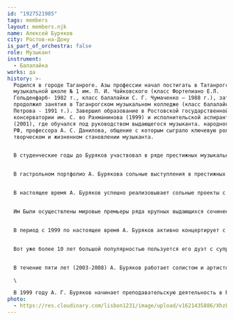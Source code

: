 ```yaml
---
id: "1927521985"
tags: members
layout: members.njk
name: Алексей Буряков
city: Ростов-на-Дону
is_part_of_orchestra: false
role: Музыкант
instrument:
  - Балалайка
works: да
history: >-
  Родился в городе Таганроге. Азы профессии начал постигать в Татанрогской
  музыкальной школе № 1 им. П. И. Чайковского (класс Фортепиано Е.Л.
  Гольденфарб- 1982 т., класс балалайки С. Г. Чумаченко — 1988 г.), затем
  продолжил занятия в Таганрогском музыкальном колледже (класс балалайки М. С.
  Петрова - 1991 т.). Завершил образование в Ростовской государственной
  консерватории им. С. во Рахманинова (1999) и исполнительской аспирантуре
  (2001), где обучался под руководством выдающегося музыканта. народного артиста
  РФ‚ профессора А. С. Данилова, общение с которым сыграло ключевую роль в
  творческом и жизненном становлении музыканта.


  В студенческие годы до Буряков участвовал в ряде престижных музыкальных конкурсов. В 1997, 2000, 2006 годах трижды становился лауреатом Международного конкурса исполнителей на народных инструментах «Кубок Севера» в Череповце (||, (||, || премии), а на \/| Всероссийском конкурсе исполнителей на народных инструментах им‹ В, В. Андреева в Твери получил | премию (2001).


  В гастрольном портфолио А. Бурякова сольные выступления в престижных залах — Концертный зал им. П. И‹ Чайковското (Москва). Большой зал Российской академии музыки им. Гнесиных (Москва), Центр Искусств (Ансан, Южная Корея); Большие залы филармонии Волгограда, Костромы, Белгорода, Сочи, Ростова-на-дону, Краснодара, Смоленска, Твери; музыкальные училища и школы искусств: Череповца, Пскова, Белгорода, Губкина, Смоленска, Саратова, Тулы, Ростова-на-дону, Краснодара, Таганрога, Шахт и многих др. Всего им было исполнено более 1000 сольных концертов


  В настоящее время А. Буряков успешно реализовывает сольные проекты с симфоническими оркестрами и оркестрами русских народных инструментов городов: Москвы, Ростова на дону, Краснодара, Сочи, Белгорода, Череповца, Волгограда, Костромы, оркестром Национальных корейских инструментов в г. Ансан (Южная Корея).


  Им Были осуществлены мировые премьеры ряда крупных выдающихся сочинений современности: Концерта для балалайки, струнных, ударных и фортепиано А. Кусякова (1998), Второй сонаты для балалайки А. Кусякова (2001), Второго концерта для балалайки А. Марчаковского в трех частях (2012), произведений ростовских композиторов В. Ходоша, М. Фуксмана (2014); ростовские премьеры Концерт—симфонии А. Цыганкова для балалайки с ОРНИ «дон» (2009) и Ростовским Академическим симфоническим оркестром(2010).


  В период с 1999 по настоящее время А. Буряков активно концертирует с высокопрофессиональными пианистами — выпускником Ростовской консерватории, Заслуженным артистом Ингушетии, лауреатом международного конкурса, солистом Ростовской филармонии Дмитрием Кривоносовым, лауреатами и дипломантами всероссийских и международных конкурсов, профессорами РГК Евгенией Горбенко, Натальей Морозовой, доцентом Любовью Макаровой.


  Вот уже более 10 лет большой популярностью пользуется его дуэт с супругой, солисткой Ростовской Филармонии, лауреатом международного конкурса, аккордеонисткой Евгенией Буряковой.


  В течение пяти лет (2003-2008) А. Буряков работает солистом и артистом оркестра русских народных инструментов «дон» Ростовской государственной филармонии под руководством Заслуженного деятеля искусств России, профессора К‚д. Хурдаяна\

  \

  В 1999 году А. Г. Буряков начинает преподавательскую деятельность в Ростовской консерватории. С 2009 года — старший преподаватель, с 2012 — доцент, с 2014 — заведующий кафедрой струнных народных инструментов. В числе учеников класса А. Бурякова — лауреаты всероссийских конкурсов. Он является членом жюри различных конкурсов, дает мастер-классы, выступает с докладами, оказывает методическую помощь преподавателям и учащимся музыкальных школ и училищ Ростова-на-дону, Таганрога, Белгорода, Губкина, Краснодара, Новороссийска, Пскова, Сочи, Тулы и многих др.
photo:
  - https://res.cloudinary.com/lisbon1231/image/upload/v1621435886/XhzFiJB1G6g_ygnggs.jpg
---
```

